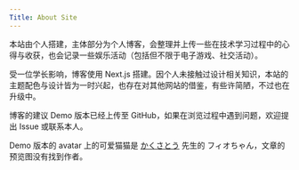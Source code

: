 ```yaml
---
Title: About Site
---
```


本站由个人搭建，主体部分为个人博客，会整理并上传一些在技术学习过程中的心得与收获，也会记录一些娱乐活动（包括但不限于电子游戏、社交活动）。

受一位学长影响，博客使用 Next.js 搭建。因个人未接触过设计相关知识，本站的主题配色与设计皆为一时兴起，也存在对其他网站的借鉴，有些许简陋，不过也在升级中。

博客的建议 Demo 版本已经上传至 GitHub，如果在浏览过程中遇到问题，欢迎提出 Issue 或联系本人。

Demo 版本的 avatar 上的可爱猫猫是 [かくさとう](https://twitter.com/kakusatou_3333) 先生的 フィオちゃん，文章的预览图没有找到作者。
